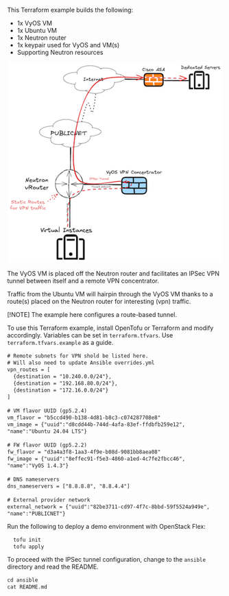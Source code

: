 This Terraform example builds the following:

- 1x VyOS VM
- 1x Ubuntu VM
- 1x Neutron router
- 1x keypair used for VyOS and VM(s)
- Supporting Neutron resources

![VyOS in OpenStack Flex](assets/vyos.png)

The VyOS VM is placed off the Neutron router and facilitates
an IPSec VPN tunnel between itself and a remote VPN concentrator.

Traffic from the Ubuntu VM will hairpin through the VyOS VM
thanks to a route(s) placed on the Neutron router for
interesting (vpn) traffic.

[!NOTE]
The example here configures a route-based tunnel.

To use this Terraform example, install OpenTofu or Terraform and modify
accordingly. Variables can be set in `terraform.tfvars`. Use `terraform.tfvars.example`
as a guide.

```
# Remote subnets for VPN shold be listed here.
# Will also need to update Ansible overrides.yml
vpn_routes = [
  {destination = "10.240.0.0/24"},
  {destination = "192.168.80.0/24"},
  {destination = "172.16.0.0/24"}
]

# VM flavor UUID (gp5.2.4)
vm_flavor = "b5ccd490-b138-4d81-b8c3-c074287708e8"
vm_image = {"uuid":"d8cdd44b-744d-4afa-83ef-ffdbfb259e12", "name":"Ubuntu 24.04 LTS"}

# FW flavor UUID (gp5.2.2)
fw_flavor = "d3a4a3f8-1aa3-4f9e-b08d-9081bb8aea08"
fw_image = {"uuid":"8effec91-f5e3-4860-a1ed-4c7fe2fbcc46", "name":"VyOS 1.4.3"}

# DNS nameservers
dns_nameservers = ["8.8.8.8", "8.8.4.4"]

# External provider network
external_network = {"uuid":"82be3711-cd97-4f7c-8bbd-59f5524a949e", "name":"PUBLICNET"}
```

Run the following to deploy a demo environment with OpenStack Flex:

```
  tofu init
  tofu apply
```

To proceed with the IPSec tunnel configuration, change to the `ansible`
directory and read the README.

```
cd ansible
cat README.md
```
